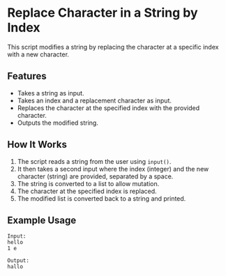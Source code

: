 # Replace Character in a String by Index

This script modifies a string by replacing the character at a specific index with a new character.

## Features
- Takes a string as input.
- Takes an index and a replacement character as input.
- Replaces the character at the specified index with the provided character.
- Outputs the modified string.

## How It Works
1. The script reads a string from the user using `input()`.
2. It then takes a second input where the index (integer) and the new character (string) are provided, separated by a space.
3. The string is converted to a list to allow mutation.
4. The character at the specified index is replaced.
5. The modified list is converted back to a string and printed.

## Example Usage
```plaintext
Input:
hello
1 e

Output:
hallo
